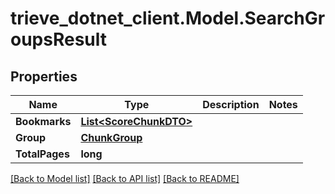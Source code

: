 # trieve_dotnet_client.Model.SearchGroupsResult

## Properties

Name | Type | Description | Notes
------------ | ------------- | ------------- | -------------
**Bookmarks** | [**List&lt;ScoreChunkDTO&gt;**](ScoreChunkDTO.md) |  | 
**Group** | [**ChunkGroup**](ChunkGroup.md) |  | 
**TotalPages** | **long** |  | 

[[Back to Model list]](../README.md#documentation-for-models) [[Back to API list]](../README.md#documentation-for-api-endpoints) [[Back to README]](../README.md)

